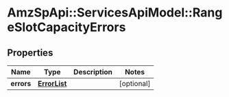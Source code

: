 # AmzSpApi::ServicesApiModel::RangeSlotCapacityErrors

## Properties
Name | Type | Description | Notes
------------ | ------------- | ------------- | -------------
**errors** | [**ErrorList**](ErrorList.md) |  | [optional] 

